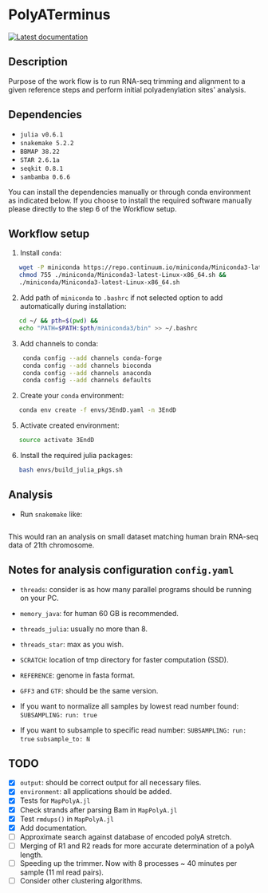 # PolyATerminus
[![Latest documentation](https://img.shields.io/badge/docs-latest-blue.svg?style=flat-square)](https://polya-terminus.s3-eu-central-1.amazonaws.com/index.html)

## Description
Purpose of the work flow is to run RNA-seq trimming and alignment to a given
reference steps and perform initial polyadenylation sites' analysis.

## Dependencies

* `julia v0.6.1`
* `snakemake 5.2.2`
* `BBMAP 38.22`
* `STAR 2.6.1a`
* `seqkit 0.8.1`
* `sambamba 0.6.6`


You can install  the dependencies manually or through conda environment as
indicated below. If you choose to install the required software  manually
please directly to the step 6 of the Workflow setup.

## Workflow setup

1. Install `conda`:
```bash
   wget -P miniconda https://repo.continuum.io/miniconda/Miniconda3-latest-Linux-x86_64.sh &&
   chmod 755 ./miniconda/Miniconda3-latest-Linux-x86_64.sh &&
   ./miniconda/Miniconda3-latest-Linux-x86_64.sh
```

2. Add path of `miniconda` to `.bashrc` if not selected option to add automatically during installation:
```bash
   cd ~/ && pth=$(pwd) &&
   echo "PATH=$PATH:$pth/miniconda3/bin" >> ~/.bashrc
```

3. Add channels to conda:
```bash
    conda config --add channels conda-forge
    conda config --add channels bioconda
    conda config --add channels anaconda
    conda config --add channels defaults
```

2. Create your `conda` environment:
 ```bash
    conda env create -f envs/3EndD.yaml -n 3EndD
 ```

5. Activate created environment:
```bash
   source activate 3EndD
```

6. Install the required julia packages:
```bash
   bash envs/build_julia_pkgs.sh
```

## Analysis

* Run `snakemake` like:
```snakemake --configfile  config.yaml -j 24 -k -p
```
This would ran an analysis on small dataset matching human brain RNA-seq data of 21th chromosome.

## Notes for analysis configuration `config.yaml`

* `threads`: consider is as how many parallel programs should be running on your PC.
* `memory_java`: for human 60 GB is recommended.
* `threads_julia`: usually no more than 8.
* `threads_star`: max as you wish.
* `SCRATCH`: location of tmp directory for faster computation (SSD).
* `REFERENCE`: genome in fasta format.
* `GFF3` and `GTF`: should be the same version.

* If you want to normalize all samples by lowest read number found:
`SUBSAMPLING:`
    `run: true`
* If you want to subsample to specific read number:
`SUBSAMPLING:`
    `run: true`
    `subsample_to: N`

## TODO

- [x]  `output`: should be correct output for all necessary files.
- [x]  `environment`: all applications should be added.
- [x]  Tests for `MapPolyA.jl`
- [x]  Check strands after parsing Bam in `MapPolyA.jl`
- [x]  Test `rmdups()` in `MapPolyA.jl`
- [x]  Add documentation.
- [ ]  Approximate search against database of encoded polyA  stretch.
- [ ]  Merging of R1 and R2 reads for more accurate determination of a polyA length.
- [ ]  Speeding up the trimmer. Now with 8 processes ~ 40 minutes per sample (11 ml read pairs).
- [ ]  Consider other clustering algorithms.
